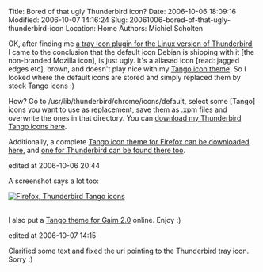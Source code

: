 Title: Bored of that ugly Thunderbird icon?
Date: 2006-10-06 18:09:16
Modified: 2006-10-07 14:16:24
Slug: 20061006-bored-of-that-ugly-thunderbird-icon
Location: Home
Authors: Michiel Scholten

<p>OK, after finding me <a href="http://moztraybiff.mozdev.org/">a tray icon plugin for the Linux version of Thunderbird</a>, I came to the conclusion that the default icon Debian is shipping with it [the non-branded Mozilla icon], is just ugly. It's a aliased icon [read: jagged edges etc], brown, and doesn't play nice with my <a href="http://tango.freedesktop.org/">Tango icon theme</a>. So I looked where the default icons are stored and simply replaced them by stock Tango icons :)</p>

<p>How? Go to /usr/lib/thunderbird/chrome/icons/default, select some [Tango] icons you want to use as replacement, save them as .xpm files and overwrite the ones in that directory. You can <a href="http://aquariusoft.org/files/linux/thunderbird_tango_icons.tar.bz2">download my Thunderbird Tango icons here</a>.</p>

<p>Additionally, a complete <a href="http://www.deviantart.com/deviation/29228376/">Tango icon theme for Firefox can be downloaded here</a>, and <a href="http://www.deviantart.com/deviation/29248425/">one for Thunderbird can be found there too</a>.</p>

<div class="edit">edited at 2006-10-06 20:44</div>

<p>A screenshot says a lot too:</p>
<div class="content-image"><div><a href="http://aquariusoft.org/~mbscholt/images/content/20061006_firefox_thunderbird_tango.png"><img src="http://aquariusoft.org/~mbscholt/images/content/20061006_firefox_thunderbird_tango_scaled.png" alt="Firefox, Thunderbird Tango icons" title="Firefox, Thunderbird Tango icons" /></a></div></div>
<br style="clear: both;" />

<p>I also put a <a href="http://aquariusoft.org/files/linux/gaim_2.0_tango.tar.bz2">Tango theme for Gaim 2.0</a> online. Enjoy :)</p>

<div class="edit">edited at 2006-10-07 14:15</div>
<p>Clarified some text and fixed the uri pointing to the Thunderbird tray icon. Sorry :)</p>